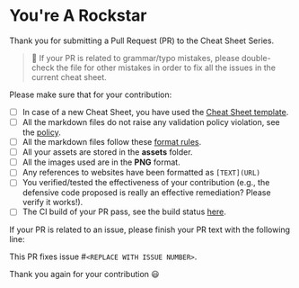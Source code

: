 # You're A Rockstar

Thank you for submitting a Pull Request (PR) to the Cheat Sheet Series.

> :triangular_flag_on_post: If your PR is related to grammar/typo mistakes, please double-check the file for other mistakes in order to fix all the issues in the current cheat sheet.

Please make sure that for your contribution:

- [ ] In case of a new Cheat Sheet, you have used the [Cheat Sheet template](https://github.com/OWASP/CheatSheetSeries/blob/master/templates/New_CheatSheet.md).
- [ ] All the markdown files do not raise any validation policy violation, see the [policy](https://github.com/OWASP/CheatSheetSeries/actions?query=workflow%3A%22Markdown+Link+Check%22).
- [ ] All the markdown files follow these [format rules](https://github.com/OWASP/CheatSheetSeries/blob/master/CONTRIBUTING.md#markdown).
- [ ] All your assets are stored in the **assets** folder.
- [ ] All the images used are in the **PNG** format.
- [ ] Any references to websites have been formatted as `[TEXT](URL)`
- [ ] You verified/tested the effectiveness of your contribution (e.g., the defensive code proposed is really an effective remediation? Please verify it works!).
- [ ] The CI build of your PR pass, see the build status [here](https://github.com/OWASP/CheatSheetSeries/actions).

If your PR is related to an issue, please finish your PR text with the following line:

This PR fixes issue #`<REPLACE WITH ISSUE NUMBER>`.

Thank you again for your contribution :smiley:
